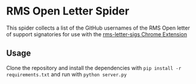 # RMS Open Letter Spider

This spider collects a list of the GitHub usernames of the RMS Open letter of support signatories for use with the [rms-letter-sigs Chrome Extension](https://github.com/ZaMaZaN4iK/rms-letter-sigs)

## Usage

Clone the repository and install the dependencies with `pip install -r requirements.txt` and run with `python server.py`

